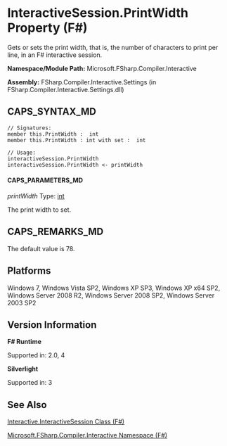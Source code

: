 # InteractiveSession.PrintWidth Property (F#)

Gets or sets the print width, that is, the number of characters to print per line, in an F# interactive session.

**Namespace/Module Path:** Microsoft.FSharp.Compiler.Interactive

**Assembly:** FSharp.Compiler.Interactive.Settings (in FSharp.Compiler.Interactive.Settings.dll)


## CAPS_SYNTAX_MD

```
// Signatures:
member this.PrintWidth :  int
member this.PrintWidth : int with set :  int

// Usage:
interactiveSession.PrintWidth
interactiveSession.PrintWidth <- printWidth
```

#### CAPS_PARAMETERS_MD
*printWidth*
Type: [int](http://msdn.microsoft.com/en-us/library/025d5455-3622-4ea5-9573-3ecbd4ee1375)


The print width to set.




## CAPS_REMARKS_MD
The default value is 78.


## Platforms
Windows 7, Windows Vista SP2, Windows XP SP3, Windows XP x64 SP2, Windows Server 2008 R2, Windows Server 2008 SP2, Windows Server 2003 SP2


## Version Information
**F# Runtime**

Supported in: 2.0, 4

**Silverlight**

Supported in: 3


## See Also
[Interactive.InteractiveSession Class &#40;F&#35;&#41;](Interactive.InteractiveSession+Class+%28F%23%29.md)

[Microsoft.FSharp.Compiler.Interactive Namespace &#40;F&#35;&#41;](Microsoft.FSharp.Compiler.Interactive+Namespace+%28F%23%29.md)

